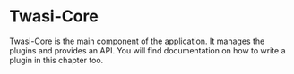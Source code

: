 # Twasi-Core
Twasi-Core is the main component of the application. It manages the plugins
and provides an API. You will find documentation on how to write a plugin
in this chapter too.

